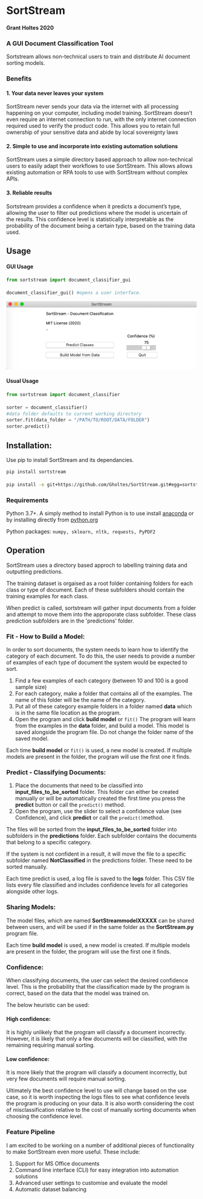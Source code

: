 # SortStream
#### Grant Holtes 2020
### A GUI Document Classification Tool

Sortstream allows non-technical users to train and distribute AI document sorting models.

### Benefits

#### 1. Your data never leaves your system
SortStream never sends your data via the internet with all processing happening on your computer, including model training. 
SortStream doesn’t even require an internet connection to run, with the only internet connection required used to verify the product code.
This allows you to retain full ownership of your sensitive data and abide by local sovereignty laws

#### 2. Simple to use and incorporate into existing automation solutions
SortStream uses a simple directory based approach to allow non-technical users to easily adapt their workflows to use SortStream. This allows allows existing automation or RPA tools to use with SortStream without complex APIs.

#### 3. Reliable results
Sortstream provides a confidence when it predicts a document’s type, allowing the user to filter out predictions where the model is uncertain of the results. This confidence level is statistically interpretable as the probability of the document being a certain type, based on the training data used.

## Usage

#### GUI Usage

```python
from sortstream import document_classifier_gui

document_classifier_gui() #opens a user interface.
```

![UniVar Summary](https://github.com/Gholtes/SortStream/blob/master/images/SortStream_screenshot.png)

#### Usual Usage

```python
from sortstream import document_classifier

sorter = document_classifier()
#data folder defaults to current working directory
sorter.fit(data_folder = "/PATH/TO/ROOT/DATA/FOLDER")
sorter.predict()

```

## Installation:

Use pip to install SortStream and its dependancies.

```bash
pip install sortstream

pip install -e git+https://github.com/Gholtes/SortStream.git#egg=sortstream
```

### Requirements

Python 3.7+. A simply method to install Python is to use install [anaconda](https://docs.anaconda.com/anaconda/install/) or by installing directly from [python.org](https://www.python.org/downloads/)

Python packages: `numpy, sklearn, nltk, requests, PyPDF2`

## Operation

SortStream uses a directory based approch to labelling training data and outputting predictions.

The training dataset is orgaised as a root folder containing folders for each class or type of document. Each of these subfolders should contain the training examples for each class.

When predict is called, sortstream will gather input documents from a folder and attempt to move them into the approporate class subfolder. These class prediction subfolders are in the 'predictions' folder.

### Fit - How to Build a Model:

In order to sort documents, the system needs to learn how to identify the category of each document. To do this, the user needs to provide a number of examples of each type of document the system would be expected to sort. 

1) Find a few examples of each category (between 10 and 100 is a good sample size)
2) For each category, make a folder that contains all of the examples. The name of this folder will be the name of the category.
3) Put all of these category example folders in a folder named **data** which is in the same file location as the program.
4) Open the program and click **build model** or `fit()` The program will learn from the examples in the **data** folder, and build a model. This model is saved alongside the program file. Do not change the folder name of the saved model. 

Each time **build model** or `fit()` is used, a new model is created. If multiple models are present in the folder, the program will use the first one it finds.

### Predict - Classifying Documents:

1) Place the documents that need to be classified into **input_files_to_be_sorted** folder. This folder can either be created manually or will be automatically created the first time you press the **predict** button or call the `predict()` method.
2) Open the program, use the slider to select a confidence value (see Confidence), and click **predict** or call the `predict()`method.

The files will be sorted from the **input_files_to_be_sorted** folder into subfolders in the **predictions** folder.  Each subfolder contains the documents that belong to a specific category. 

If the system is not confident in a result, it will move the file to a specific subfolder named **NotClassified** in the predictions folder. These need to be sorted manually. 

Each time predict is used, a log file is saved to the **logs** folder. This CSV file lists every file classified and includes confidence levels for all categories alongside other logs. 

### Sharing Models:

The model files, which are named **SortStreammodelXXXXX** can be shared between users, and will be used if in the same folder as the **SortStream.py** program file. 

Each time **build model** is used, a new model is created. If multiple models are present in the folder, the program will use the first one it finds.

### Confidence: 

When classifying documents, the user can select the desired confidence level. This is the probability that the classification made by the program is correct, based on the data that the model was trained on. 

The below heuristic can be used:

#### High confidence:
It is highly unlikely that the program will classify a document incorrectly. However, it is likely that only a few documents will be classified, with the remaining requiring manual sorting.

#### Low confidence:
It is more likely that the program will classify a document incorrectly, but very few documents will require manual sorting.

Ultimately the best confidence level to use will change based on the use case, so it is worth inspecting the logs files to see what confidence levels the program is producing on your data. 
It is also worth considering the cost of misclassification relative to the cost of manually sorting documents when choosing the confidence level. 

### Feature Pipeline

I am excited to be working on a number of additional pieces of functionality to make SortStream even more useful. These include:
1. Support for MS Office documents
2. Command line interface (CLI) for easy integration into automation solutions
3. Advanced user settings to customise and evaluate the model
4. Automatic dataset balancing

